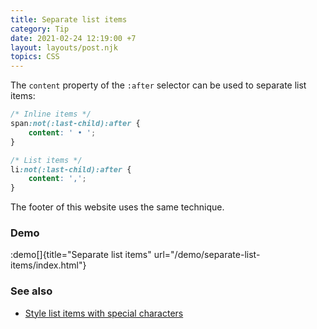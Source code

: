 ```yaml
---
title: Separate list items
category: Tip
date: 2021-02-24 12:19:00 +7
layout: layouts/post.njk
topics: CSS
---
```


The `content` property of the `:after` selector can be used to separate list items:

```css
/* Inline items */
span:not(:last-child):after {
    content: ' • ';
}

/* List items */
li:not(:last-child):after {
    content: ',';
}
```

The footer of this website uses the same technique.

### Demo

:demo[]{title="Separate list items" url="/demo/separate-list-items/index.html"}

### See also

-   [Style list items with special characters](/style-list-items-with-special-characters.html)
